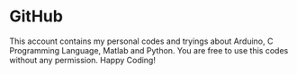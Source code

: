 # GitHub
This account contains my personal codes and tryings about Arduino, C Programming Language, Matlab and Python. 
You are free to use this codes without any permission. 
Happy Coding!
